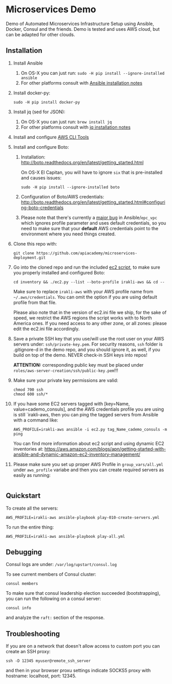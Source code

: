 # Microservices Demo

Demo of Automated Microservices Infrastructure Setup using Ansible, Docker, Consul and the friends. Demo is tested and uses AWS cloud, but can be adapted for other clouds.

## Installation

1. Install Ansible
    1. On OS-X you can just run: `sudo -H pip install --ignore-installed ansible`
    1. For other platforms consult with [Ansible installation notes](http://docs.ansible.com/ansible/intro_installation.html)
1. Install docker-py:
    
    ```
    sudo -H pip install docker-py
    ```
    
1. Install jq (sed for JSON):
    1. On OS-X you can just run: `brew install jq`
    1. For other platforms consult with [jq installation notes](https://stedolan.github.io/jq/download/)
3. Install and configure [AWS CLI Tools](http://docs.aws.amazon.com/cli/latest/userguide/installing.html)    
2. Install and configure Boto:
    1. Installation: http://boto.readthedocs.org/en/latest/getting_started.html
    
       On OS-X El Capitan, you will have to ignore `six` that is pre-installed and causes issues:
    
       ```console
       sudo -H pip install --ignore-installed boto
       ```
    
    2. Configuration of Boto/AWS credentials: http://boto.readthedocs.org/en/latest/getting_started.html#configuring-boto-credentials
    
    3. Please note that there's currently a [major bug](https://github.com/ansible/ansible-modules-core/issues/2355) in Ansible/`epc_vpc` which ignores profile parameter and uses default credentials, so you need to make sure that your **default** AWS credentials point to the environment where you need things created. 
    
3. Clone this repo with: 

    ```console
    git clone https://github.com/apiacademy/microservices-deployment.git
    ```
4. Go into the cloned repo and run the included [ec2 script](http://docs.ansible.com/ansible/intro_dynamic_inventory.html#example-aws-ec2-external-inventory-script), to make sure you properly installed and configured Boto:

    ```console
    cd inventory && ./ec2.py --list --boto-profile irakli-aws && cd --
    ```
    
    Make sure to replace `irakli-aws` with your AWS profile name from `~/.aws/credentials`. You can omit the option if you are using default profile from that file.
    
    Please also note that in the version of ec2.ini file we ship, for the sake of speed, we restrict the AWS regions the script works with to North America ones. If you need access to any other zone, or all zones: please edit the ec2.ini file accordingly.

1. Save a private SSH key that you use/will use the root user on your AWS servers under: `ssh/private-key.pem`. For security reasons, `ssh` folder is .gitignore-d in the demo repo, and you should ignore it, as well, if you build on top of the demo. NEVER check-in SSH keys into repos!

    **ATTENTION:** corresponding public key must be placed under `roles/aws-server-creation/ssh/public-key.pem`!!!

1. Make sure your private key permissions are valid:

    ```consul
    chmod 700 ssh
    chmod 600 ssh/*    
    ```
1. If you have some EC2 servers tagged with [key=Name, value=cademo_consuls], and the AWS credentials profile you are using is still `irakli-aws, then you can ping the tagged servers from Ansible with a command like:

    ```
    AWS_PROFILE=irakli-aws ansible -i ec2.py tag_Name_cademo_consuls -m ping    
    ```
    
    You can find more information about ec2 script and using dynamic EC2 inventories at: <https://aws.amazon.com/blogs/apn/getting-started-with-ansible-and-dynamic-amazon-ec2-inventory-management/>

1. Please make sure you set up proper AWS Profile in `group_vars/all.yml` under `aws_profile` variabe and then you can create required servers as easily as running:

```

```
       
## Quickstart

To create all the servers:

```console
AWS_PROFILE=irakli-aws ansible-playbook play-010-create-servers.yml
```

To run the entire thing:

```console
AWS_PROFILE=irakli-aws ansible-playbook play-all.yml
```

## Debugging

Consul logs are under: `/var/log/upstart/consul.log`

To see current members of Consul cluster: 

```
consul members
```

To make sure that consul leadership election succeeded (bootstrapping),
you can run the following on a consul server:

```
consul info
```

and analyze the `raft:` section of the response.
## Troubleshooting

If you are on a network that doesn't allow access to custom port you can create an SSH proxy:

```
ssh -D 12345 myuser@remote_ssh_server
```

and then in your browser proxu settings indicate SOCKS5 proxy with hostname: localhost, port: 12345.
